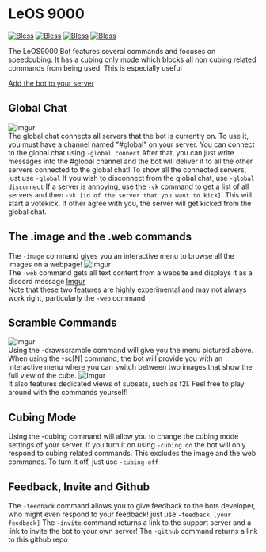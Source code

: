 # LeOS 9000
[![Bless](https://cdn.rawgit.com/LunaGao/BlessYourCodeTag/master/tags/god.svg)](http://lunagao.github.io/BlessYourCodeTag/) 
[![Bless](https://cdn.rawgit.com/LunaGao/BlessYourCodeTag/master/tags/jesus.svg)](http://lunagao.github.io/BlessYourCodeTag/) 
[![Bless](https://cdn.rawgit.com/LunaGao/BlessYourCodeTag/master/tags/allah.svg)](http://lunagao.github.io/BlessYourCodeTag/) 
[![Bless](https://cdn.rawgit.com/LunaGao/BlessYourCodeTag/master/tags/ramen.svg)](http://lunagao.github.io/BlessYourCodeTag/) 

The LeOS9000 Bot features several commands and focuses on speedcubing. It has a cubing only mode which blocks all non cubing related commands from being used. This is especially useful 

[Add the bot to your server](https://discordapp.com/api/oauth2/authorize?client_id=460120329264693258&permissions=121856&scope=bot)

## Global Chat
![Imgur](https://i.imgur.com/4rQ9v5o.png)                                               
The global chat connects all servers that the bot is currently on. To use it, you must have a channel named "#global" on your server. You can connect to the global chat using 
```-global connect```
After that, you can just write messages into the #global channel and the bot will deliver it to all the other servers connected to the global chat! To show all the connected servers, just use 
```-global```
If you wish to disconnect from the global chat, use 
```-global disconnect```
If a server is annoying, use the ```-vk``` command to get a list of all servers and then ```-vk [id of the server that you want to kick]```. This will start a votekick. If other agree with you, the server will get kicked from the global chat.
## The .image and the .web commands
The ```-image``` command gives you an interactive menu to browse all the images on a webpage!
![Imgur](https://i.imgur.com/uSSiAka.png)                                                             
The ```-web``` command gets all text content from a website and displays it as a discord message
[Imgur](https://i.imgur.com/b576YSf.png)                                                                                
Note that these two features are highly experimental and may not always work right, particularly the ```-web``` command

## Scramble Commands
![Imgur](https://i.imgur.com/hdnoU8x.png)                                                                     
Using the -drawscramble command will give you the menu pictured above. When using the -sc[N] command, the bot will provide you with an interactive menu where you can switch between two images that show the full view of the cube. 
![Imgur](https://i.imgur.com/s1z1wio.png)                                                     
It also features dedicated views of subsets, such as f2l. Feel free to play around with the commands yourself!

## Cubing Mode
Using the -cubing command will allow you to change the cubing mode settings of your server. If you turn it on using
```-cubing on```
the bot will only respond to cubing related commands. This excludes the image and the web commands. To turn it off, just use
```-cubing off```

## Feedback, Invite and Github
The ```-feedback``` command allows you to give feedback to the bots developer, who might even respond to your feedback! just use ```-feedback [your feedback]```
The ```-invite``` command returns a link to the support server and a link to invite the bot to your own server!
The ```-github``` command returns a link to this github repo
